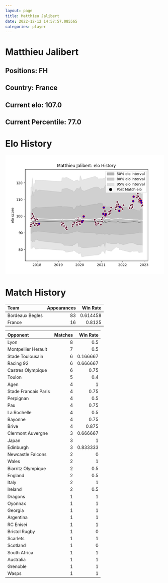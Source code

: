```yaml
---  
layout: page  
title: Matthieu Jalibert  
date: 2022-12-12 14:57:57.085565  
categories: player  
---
```

# Matthieu Jalibert

## Positions: FH

## Country: France

## Current elo: 107.0

## Current Percentile: 77.0

# Elo History


![elo history](history_MatthieuJalibert.png)
# Match History


| Team            |   Appearances |   Win Rate |
|:----------------|--------------:|-----------:|
| Bordeaux Begles |            83 |   0.614458 |
| France          |            16 |   0.8125   |

| Opponent             |   Matches |   Win Rate |
|:---------------------|----------:|-----------:|
| Lyon                 |         8 |   0.5      |
| Montpellier Herault  |         7 |   0.5      |
| Stade Toulousain     |         6 |   0.166667 |
| Racing 92            |         6 |   0.666667 |
| Castres Olympique    |         6 |   0.75     |
| Toulon               |         5 |   0.4      |
| Agen                 |         4 |   1        |
| Stade Francais Paris |         4 |   0.75     |
| Perpignan            |         4 |   0.5      |
| Pau                  |         4 |   0.75     |
| La Rochelle          |         4 |   0.5      |
| Bayonne              |         4 |   0.75     |
| Brive                |         4 |   0.875    |
| Clermont Auvergne    |         3 |   0.666667 |
| Japan                |         3 |   1        |
| Edinburgh            |         3 |   0.833333 |
| Newcastle Falcons    |         2 |   0        |
| Wales                |         2 |   1        |
| Biarritz Olympique   |         2 |   0.5      |
| England              |         2 |   0.5      |
| Italy                |         2 |   1        |
| Ireland              |         2 |   0.5      |
| Dragons              |         1 |   1        |
| Oyonnax              |         1 |   1        |
| Georgia              |         1 |   1        |
| Argentina            |         1 |   1        |
| RC Enisei            |         1 |   1        |
| Bristol Rugby        |         1 |   0        |
| Scarlets             |         1 |   1        |
| Scotland             |         1 |   0        |
| South Africa         |         1 |   1        |
| Australia            |         1 |   1        |
| Grenoble             |         1 |   1        |
| Wasps                |         1 |   1        |